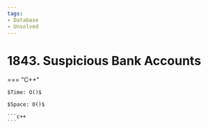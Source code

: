 ```yaml
---
tags:
- Database
- Unsolved
---
```



# 1843. Suspicious Bank Accounts

=== "C++"

    $Time: O()$

    $Space: O()$

    ```c++
    ```